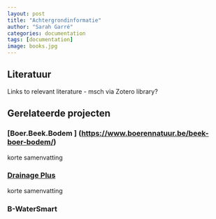 ```yaml
---
layout: post
title: "Achtergrondinformatie"
author: "Sarah Garré"
categories: documentation
tags: [documentation]
image: books.jpg
---
```

## Literatuur
Links to relevant literature - msch via Zotero library?

## Gerelateerde projecten
### [Boer.Beek.Bodem ] (https://www.boerennatuur.be/beek-boer-bodem/)
korte samenvatting

### [Drainage Plus](www.agrobeheercentrum.be/Projecten/Drainage-Plus)
korte samenvatting

### B-WaterSmart


